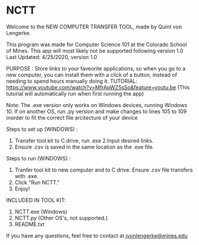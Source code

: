 # NCTT

Welcome to the NEW COMPUTER TRANSFER TOOL, made by Quint von Lengerke.

This program was made for Computer Science 101 at the Colorado School of Mines. This app will most likely not be supported following 
version 1.0
Last Updated: 4/25/2020, version 1.0

PURPOSE : Store links to your faveorite applications, so when you go to a new computer, you can install them with a click of a button,
instead of needing to spend hours manually doing it. 
TUTORIAL: https://www.youtube.com/watch?v=MfrApWZ5sSo&feature=youtu.be
(This tutorial will automatically run when first running the app)

Note: The .exe version only works on Windows devices, running Windows 10. 
If on another OS, run .py version and make changes to lines 105 to 109 inorder to fit the correct file arcitecture of your device

Steps to set up (WINDOWS) :
1. Transfer tool kit to C drive, run .exe
2.Input desired links.
3. Ensure .csv is saved in the same location as the .exe file.

Steps to run (WINDOWS) :
1. Tranfer tool kit to new computer and to C drive. Ensure .csv file transfers with .exe.
2. Click "Run NCTT."
3. Enjoy!


INCLUDED IN TOOL KIT:

1. NCTT.exe (Windows)
2. NCTT.py (Other OS's, not supported.)
3. README.txt

If you have any questions, feel free to contact at jvonlengerke@mines.edu
